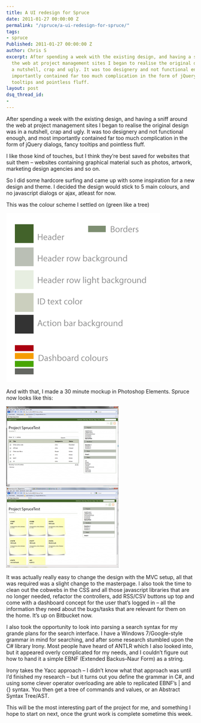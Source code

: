 ```yaml
---
title: A UI redesign for Spruce
date: 2011-01-27 00:00:00 Z
permalink: "/spruce/a-ui-redesign-for-spruce/"
tags:
- spruce
Published: 2011-01-27 00:00:00 Z
author: Chris S
excerpt: After spending a week with the existing design, and having a sniff around
  the web at project management sites I began to realise the original design was in
  a nutshell, crap and ugly. It was too designery and not functional enough, and most
  importantly contained far too much complication in the form of jQuery dialogs, fancy
  tooltips and pointless fluff.
layout: post
dsq_thread_id:
- 
---
```


After spending a week with the existing design, and having a sniff around the web at project management sites I began to realise the original design was in a nutshell, crap and ugly. It was too designery and not functional enough, and most importantly contained far too much complication in the form of jQuery dialogs, fancy tooltips and pointless fluff.

<!--more-->

I like those kind of touches, but I think they’re best saved for websites that suit them – websites containing graphical material such as photos, artwork, marketing design agencies and so on.

So I did some hardcore surfing and came up with some inspiration for a new design and theme. I decided the design would stick to 5 main colours, and no javascript dialogs or ajax, atleast for now.

This was the colour scheme I settled on (green like a tree)

![colourscheme][1]

And with that, I made a 30 minute mockup in Photoshop Elements. Spruce now looks like this:

![mockup1][2]  
![mockup2][3]

It was actually really easy to change the design with the MVC setup, all that was required was a slight change to the masterpage. I also took the time to clean out the cobwebs in the CSS and all those javascript libraries that are no longer needed, refactor the controllers, add RSS/CSV buttons up top and come with a dashboard concept for the user that’s logged in – all the information they need about the bugs/tasks that are relevant for them on the home. It’s up on Bitbucket now.

I also took the opportunity to look into parsing a search syntax for my grande plans for the search interface. I have a Windows 7/Google-style grammar in mind for searching, and after some research stumbled upon the C# library Irony. Most people have heard of ANTLR which I also looked into, but it appeared overly complicated for my needs, and I couldn’t figure out how to hand it a simple EBNF (Extended Backus–Naur Form) as a string.

Irony takes the Yacc approach – I didn’t know what that approach was until I’d finished my research – but it turns out you define the grammar in C#, and using some clever operator overloading are able to replicated EBNF’s | and {} syntax. You then get a tree of commands and values, or an Abstract Syntax Tree/AST.

This will be the most interesting part of the project for me, and something I hope to start on next, once the grunt work is complete sometime this week.

 [1]: /wp-content/uploads/2011/01/sprucecolorscheme.png
 [2]: /wp-content/uploads/2011/01/spruce11.png
 [3]: /wp-content/uploads/2011/01/spruce21.png